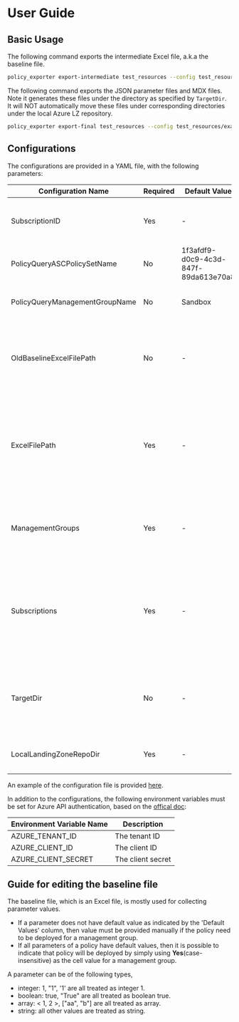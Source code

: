 # User Guide

## Basic Usage
The following command exports the intermediate Excel file, a.k.a the baseline file.
```Bash
policy_exporter export-intermediate test_resources --config test_resources/example_config.yaml
```

The following command exports the JSON parameter files and MDX files.
Note it generates these files under the directory as specified by `TargetDir`. It will
NOT automatically move these files under corresponding directories under the local Azure LZ
repository.
```Bash
policy_exporter export-final test_resources --config test_resources/example_config.yaml
```
## Configurations
The configurations are provided in a YAML file, with the following parameters:

Configuration Name | Required | Default Value | Description 
--- | --- | --- | ---
SubscriptionID | Yes | - | The ID of the subscription under which Azure policies are fetched |
PolicyQueryASCPolicySetName | No | 1f3afdf9-d0c9-4c3d-847f-89da613e70a8 | The ID of the initiative to fetch ASC policy parameters
PolicyQueryManagementGroupName | No | Sandbox | The management group used to fetch builtin policies
OldBaselineExcelFilePath | No | - | The path to the old baseline Excel file, which contains 'Justification', 'Cost Impact' and 'Recommendation' etc.
ExcelFilePath | Yes | - | This is required when performing 'export-final' as it contains parameter values for management groups and subscriptions, which are specified manually.
ManagementGroups | Yes | - | The name of the management groups. It is allowed to provide parameter values per management group.
Subscriptions | Yes | - | The name of subscriptions. For ASC policy parameters, subscription names are used instead of management groups as they apply at subscription level.
TargetDir | No | - | The directory under which the exported files are placed. If not provided then need to be specified through CLI directly.
LocalLandingZoneRepoDir | Yes | - | The path to local directory of the Azure LZ repository.

An example of the configuration file is provided [here](test_resources/example_config.yaml).

In addition to the configurations, the following environment variables must be set for Azure API
authentication, based on the [offical doc](https://docs.microsoft.com/en-us/azure/developer/go/azure-sdk-authorization#use-environment-based-authentication):

Environment Variable Name | Description
--- | ---
AZURE_TENANT_ID | The tenant ID
AZURE_CLIENT_ID | The client ID 
AZURE_CLIENT_SECRET | The client secret

## Guide for editing the baseline file
The baseline file, which is an Excel file, is mostly used for collecting parameter values.
- If a parameter does not have default value as indicated by the 'Default Values' column, then value must be provided manually if the policy need to be deployed for a management group.
- If all parameters of a policy have default values, then it is possible to indicate that policy will be deployed by simply using **Yes**(case-insensitive) as the cell value for a management group.

A parameter can be of the following types,
- integer: 1, "1", '1' are all treated as integer 1.
- boolean: true, "True" are all treated as boolean true.
- array: <  1, 2 >, \["aa",  "b"\] are all treated as array.
- string: all other values are treated as string.